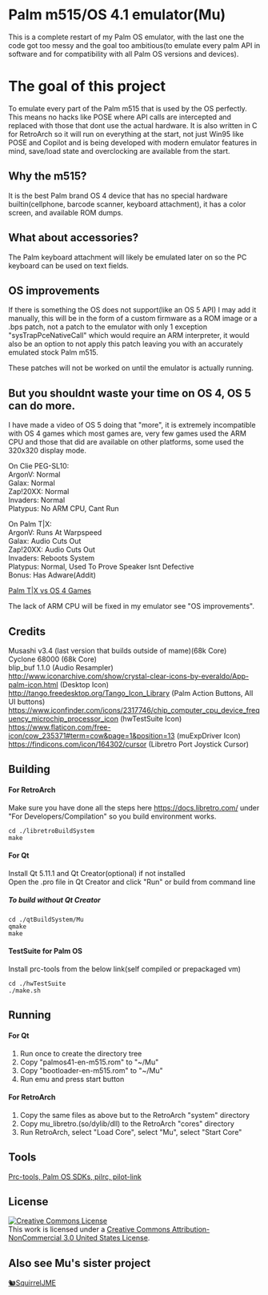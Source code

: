 # Palm m515/OS 4.1 emulator(Mu)

This is a complete restart of my Palm OS emulator, with the last one the code got too messy and the goal too ambitious(to emulate every palm API in software and for compatibility with all Palm OS versions and devices).


# The goal of this project

To emulate every part of the Palm m515 that is used by the OS perfectly.
This means no hacks like POSE where API calls are intercepted and replaced with those that dont use the actual hardware.
It is also written in C for RetroArch so it will run on everything at the start, not just Win95 like POSE and Copilot and is being developed with modern emulator features in mind, save/load state and overclocking are available from the start.

## Why the m515?

It is the best Palm brand OS 4 device that has no special hardware builtin(cellphone, barcode scanner, keyboard attachment), it has a color screen, and available ROM dumps.

## What about accessories?

The Palm keyboard attachment will likely be emulated later on so the PC keyboard can be used on text fields.

## OS improvements

If there is something the OS does not support(like an OS 5 API) I may add it manually, this will be in the form of a custom firmware as a ROM image or a .bps patch, not a patch to the emulator with only 1 exception "sysTrapPceNativeCall" which would require an ARM interpreter, it would also be an option to not apply this patch leaving you with an accurately emulated stock Palm m515.

These patches will not be worked on until the emulator is actually running.

## But you shouldnt waste your time on OS 4, OS 5 can do more.

I have made a video of OS 5 doing that "more", it is extremely incompatible with OS 4 games which most games are, very few games used the ARM CPU and those that did are available on other platforms, some used the 320x320 display mode.

On Clie PEG-SL10:  
ArgonV:      Normal  
Galax:        Normal  
Zap!20XX:  Normal  
Invaders:    Normal  
Platypus:    No ARM CPU, Cant Run

On Palm T|X:  
ArgonV:      Runs At Warpspeed  
Galax:         Audio Cuts Out  
Zap!20XX:  Audio Cuts Out  
Invaders:    Reboots System  
Platypus:    Normal, Used To Prove Speaker Isnt Defective  
Bonus:        Has Adware(Addit)

[Palm T|X vs OS 4 Games](https://youtu.be/ithVLI_M6i0)

The lack of ARM CPU will be fixed in my emulator see "OS improvements".

## Credits
Musashi v3.4 (last version that builds outside of mame)(68k Core)  
Cyclone 68000 (68k Core)  
blip_buf 1.1.0 (Audio Resampler)  
http://www.iconarchive.com/show/crystal-clear-icons-by-everaldo/App-palm-icon.html (Desktop Icon)  
http://tango.freedesktop.org/Tango_Icon_Library (Palm Action Buttons, All UI buttons)  
https://www.iconfinder.com/icons/2317746/chip_computer_cpu_device_frequency_microchip_processor_icon (hwTestSuite Icon)  
https://www.flaticon.com/free-icon/cow_235371#term=cow&page=1&position=13 (muExpDriver Icon)  
https://findicons.com/icon/164302/cursor (Libretro Port Joystick Cursor)

## Building
#### For RetroArch
Make sure you have done all the steps here https://docs.libretro.com/ under "For Developers/Compilation" so you build environment works.  

    cd ./libretroBuildSystem
    make

#### For Qt
Install Qt 5.11.1 and Qt Creator(optional) if not installed  
Open the .pro file in Qt Creator and click "Run" or build from command line

##### To build without Qt Creator

    cd ./qtBuildSystem/Mu
    qmake
    make

#### TestSuite for Palm OS
Install prc-tools from the below link(self compiled or prepackaged vm)  

    cd ./hwTestSuite
    ./make.sh

## Running
#### For Qt
 1. Run once to create the directory tree
 2. Copy "palmos41-en-m515.rom" to "~/Mu"
 3. Copy "bootloader-en-m515.rom" to "~/Mu"
 4. Run emu and press start button
 
 #### For RetroArch 
 1. Copy the same files as above but to the RetroArch "system" directory
 2. Copy mu_libretro.(so/dylib/dll) to the RetroArch "cores" directory
 3. Run RetroArch, select "Load Core",  select "Mu", select "Start Core"

## Tools
[Prc-tools, Palm OS SDKs, pilrc, pilot-link](https://github.com/meepingsnesroms/prc-tools-remix)

## License
<a rel="license" href="http://creativecommons.org/licenses/by-nc/3.0/us/"><img alt="Creative Commons License" style="border-width:0" src="https://i.creativecommons.org/l/by-nc/3.0/us/88x31.png" /></a><br />This work is licensed under a <a rel="license" href="http://creativecommons.org/licenses/by-nc/3.0/us/">Creative Commons Attribution-NonCommercial 3.0 United States License</a>.

## Also see Mu's sister project
[🐿SquirrelJME](https://multiphasicapps.net)
